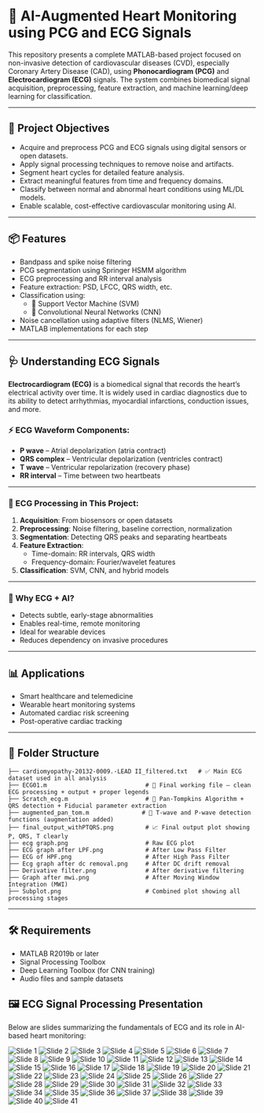 # 💓 AI-Augmented Heart Monitoring using PCG and ECG Signals

This repository presents a complete MATLAB-based project focused on non-invasive detection of cardiovascular diseases (CVD), especially Coronary Artery Disease (CAD), using **Phonocardiogram (PCG)** and **Electrocardiogram (ECG)** signals. The system combines biomedical signal acquisition, preprocessing, feature extraction, and machine learning/deep learning for classification.

---

## 🧠 Project Objectives

- Acquire and preprocess PCG and ECG signals using digital sensors or open datasets.
- Apply signal processing techniques to remove noise and artifacts.
- Segment heart cycles for detailed feature analysis.
- Extract meaningful features from time and frequency domains.
- Classify between normal and abnormal heart conditions using ML/DL models.
- Enable scalable, cost-effective cardiovascular monitoring using AI.

---

## 📦 Features

- Bandpass and spike noise filtering
- PCG segmentation using Springer HSMM algorithm
- ECG preprocessing and RR interval analysis
- Feature extraction: PSD, LFCC, QRS width, etc.
- Classification using:
  - 🧮 Support Vector Machine (SVM)
  - 🤖 Convolutional Neural Networks (CNN)
- Noise cancellation using adaptive filters (NLMS, Wiener)
- MATLAB implementations for each step

---

## 🩺 Understanding ECG Signals

**Electrocardiogram (ECG)** is a biomedical signal that records the heart’s electrical activity over time. It is widely used in cardiac diagnostics due to its ability to detect arrhythmias, myocardial infarctions, conduction issues, and more.

### ⚡ ECG Waveform Components:
- **P wave** – Atrial depolarization (atria contract)
- **QRS complex** – Ventricular depolarization (ventricles contract)
- **T wave** – Ventricular repolarization (recovery phase)
- **RR interval** – Time between two heartbeats

---

### 🧪 ECG Processing in This Project:

1. **Acquisition**: From biosensors or open datasets  
2. **Preprocessing**: Noise filtering, baseline correction, normalization  
3. **Segmentation**: Detecting QRS peaks and separating heartbeats  
4. **Feature Extraction**:
   - Time-domain: RR intervals, QRS width
   - Frequency-domain: Fourier/wavelet features  
5. **Classification**: SVM, CNN, and hybrid models  

---

### 🚀 Why ECG + AI?

- Detects subtle, early-stage abnormalities
- Enables real-time, remote monitoring
- Ideal for wearable devices
- Reduces dependency on invasive procedures

---

## 📊 Applications

- Smart healthcare and telemedicine  
- Wearable heart monitoring systems  
- Automated cardiac risk screening  
- Post-operative cardiac tracking  

---

## 📁 Folder Structure

```plaintext
├── cardiomyopathy-20132-0009.-LEAD II_filtered.txt   # ✅ Main ECG dataset used in all analysis
├── ECG01.m                            # 🔹 Final working file — clean ECG processing + output + proper legends
├── Scratch_ecg.m                      # 🔸 Pan-Tompkins Algorithm + QRS detection + Fiducial parameter extraction
├── augmented_pan_tom.m               # 🔸 T-wave and P-wave detection functions (augmentation added)
├── final_output_withPTQRS.png         # 📈 Final output plot showing P, QRS, T clearly
├── ecg graph.png                      # Raw ECG plot
├── ECG graph after LPF.png            # After Low Pass Filter
├── ECG of HPF.png                     # After High Pass Filter
├── Ecg graph after dc removal.png     # After DC drift removal
├── Derivative filter.png              # After derivative filtering
├── Graph after mwi.png                # After Moving Window Integration (MWI)
├── Subplot.png                        # Combined plot showing all processing stages

```
---


## 🛠️ Requirements
- MATLAB R2019b or later
- Signal Processing Toolbox
- Deep Learning Toolbox (for CNN training)
- Audio files and sample datasets

## 🖼️ ECG Signal Processing Presentation

Below are slides summarizing the fundamentals of ECG and its role in AI-based heart monitoring:


![Slide 1](https://github.com/souravlouha/Cardiovascular_Data_Acquisition-Disease_Detection_using_ML/blob/main/ECG/ECG_presentation/1.jpg)
![Slide 2](https://github.com/souravlouha/Cardiovascular_Data_Acquisition-Disease_Detection_using_ML/blob/main/ECG/ECG_presentation/2.jpg) 
![Slide 3](https://github.com/souravlouha/Cardiovascular_Data_Acquisition-Disease_Detection_using_ML/blob/main/ECG/ECG_presentation/3.jpg) 
![Slide 4](https://github.com/souravlouha/Cardiovascular_Data_Acquisition-Disease_Detection_using_ML/blob/main/ECG/ECG_presentation/4.jpg)
![Slide 5](https://github.com/souravlouha/Cardiovascular_Data_Acquisition-Disease_Detection_using_ML/blob/main/ECG/ECG_presentation/5.jpg) 
![Slide 6](https://github.com/souravlouha/Cardiovascular_Data_Acquisition-Disease_Detection_using_ML/blob/main/ECG/ECG_presentation/6.jpg) 
![Slide 7](https://github.com/souravlouha/Cardiovascular_Data_Acquisition-Disease_Detection_using_ML/blob/main/ECG/ECG_presentation/7.jpg)
![Slide 8](https://github.com/souravlouha/Cardiovascular_Data_Acquisition-Disease_Detection_using_ML/blob/main/ECG/ECG_presentation/8.jpg) 
![Slide 9](https://github.com/souravlouha/Cardiovascular_Data_Acquisition-Disease_Detection_using_ML/blob/main/ECG/ECG_presentation/9.jpg) 
![Slide 10](https://github.com/souravlouha/Cardiovascular_Data_Acquisition-Disease_Detection_using_ML/blob/main/ECG/ECG_presentation/10.jpg)
![Slide 11](https://github.com/souravlouha/Cardiovascular_Data_Acquisition-Disease_Detection_using_ML/blob/main/ECG/ECG_presentation/11.jpg)
![Slide 12](https://github.com/souravlouha/Cardiovascular_Data_Acquisition-Disease_Detection_using_ML/blob/main/ECG/ECG_presentation/12.jpg) 
![Slide 13](https://github.com/souravlouha/Cardiovascular_Data_Acquisition-Disease_Detection_using_ML/blob/main/ECG/ECG_presentation/13.jpg) 
![Slide 14](https://github.com/souravlouha/Cardiovascular_Data_Acquisition-Disease_Detection_using_ML/blob/main/ECG/ECG_presentation/14.jpg)
![Slide 15](https://github.com/souravlouha/Cardiovascular_Data_Acquisition-Disease_Detection_using_ML/blob/main/ECG/ECG_presentation/15.jpg) 
![Slide 16](https://github.com/souravlouha/Cardiovascular_Data_Acquisition-Disease_Detection_using_ML/blob/main/ECG/ECG_presentation/16.jpg) 
![Slide 17](https://github.com/souravlouha/Cardiovascular_Data_Acquisition-Disease_Detection_using_ML/blob/main/ECG/ECG_presentation/17.jpg)
![Slide 18](https://github.com/souravlouha/Cardiovascular_Data_Acquisition-Disease_Detection_using_ML/blob/main/ECG/ECG_presentation/18.jpg) 
![Slide 19](https://github.com/souravlouha/Cardiovascular_Data_Acquisition-Disease_Detection_using_ML/blob/main/ECG/ECG_presentation/19.jpg) 
![Slide 20](https://github.com/souravlouha/Cardiovascular_Data_Acquisition-Disease_Detection_using_ML/blob/main/ECG/ECG_presentation/20.jpg)
![Slide 21](https://github.com/souravlouha/Cardiovascular_Data_Acquisition-Disease_Detection_using_ML/blob/main/ECG/ECG_presentation/21.jpg)
![Slide 22](https://github.com/souravlouha/Cardiovascular_Data_Acquisition-Disease_Detection_using_ML/blob/main/ECG/ECG_presentation/22.jpg) 
![Slide 23](https://github.com/souravlouha/Cardiovascular_Data_Acquisition-Disease_Detection_using_ML/blob/main/ECG/ECG_presentation/23.jpg) 
![Slide 24](https://github.com/souravlouha/Cardiovascular_Data_Acquisition-Disease_Detection_using_ML/blob/main/ECG/ECG_presentation/24.jpg)
![Slide 25](https://github.com/souravlouha/Cardiovascular_Data_Acquisition-Disease_Detection_using_ML/blob/main/ECG/ECG_presentation/25.jpg) 
![Slide 26](https://github.com/souravlouha/Cardiovascular_Data_Acquisition-Disease_Detection_using_ML/blob/main/ECG/ECG_presentation/26.jpg) 
![Slide 27](https://github.com/souravlouha/Cardiovascular_Data_Acquisition-Disease_Detection_using_ML/blob/main/ECG/ECG_presentation/27.jpg)
![Slide 28](https://github.com/souravlouha/Cardiovascular_Data_Acquisition-Disease_Detection_using_ML/blob/main/ECG/ECG_presentation/28.jpg) 
![Slide 29](https://github.com/souravlouha/Cardiovascular_Data_Acquisition-Disease_Detection_using_ML/blob/main/ECG/ECG_presentation/29.jpg) 
![Slide 30](https://github.com/souravlouha/Cardiovascular_Data_Acquisition-Disease_Detection_using_ML/blob/main/ECG/ECG_presentation/30.jpg)
![Slide 31](https://github.com/souravlouha/Cardiovascular_Data_Acquisition-Disease_Detection_using_ML/blob/main/ECG/ECG_presentation/31.jpg)
![Slide 32](https://github.com/souravlouha/Cardiovascular_Data_Acquisition-Disease_Detection_using_ML/blob/main/ECG/ECG_presentation/32.jpg)
![Slide 33](https://github.com/souravlouha/Cardiovascular_Data_Acquisition-Disease_Detection_using_ML/blob/main/ECG/ECG_presentation/33.jpg) 
![Slide 34](https://github.com/souravlouha/Cardiovascular_Data_Acquisition-Disease_Detection_using_ML/blob/main/ECG/ECG_presentation/34.jpg) 
![Slide 35](https://github.com/souravlouha/Cardiovascular_Data_Acquisition-Disease_Detection_using_ML/blob/main/ECG/ECG_presentation/35.jpg)
![Slide 36](https://github.com/souravlouha/Cardiovascular_Data_Acquisition-Disease_Detection_using_ML/blob/main/ECG/ECG_presentation/36.jpg) 
![Slide 37](https://github.com/souravlouha/Cardiovascular_Data_Acquisition-Disease_Detection_using_ML/blob/main/ECG/ECG_presentation/37.jpg) 
![Slide 38](https://github.com/souravlouha/Cardiovascular_Data_Acquisition-Disease_Detection_using_ML/blob/main/ECG/ECG_presentation/38.jpg)
![Slide 39](https://github.com/souravlouha/Cardiovascular_Data_Acquisition-Disease_Detection_using_ML/blob/main/ECG/ECG_presentation/39.jpg) 
![Slide 40](https://github.com/souravlouha/Cardiovascular_Data_Acquisition-Disease_Detection_using_ML/blob/main/ECG/ECG_presentation/40.jpg) 
![Slide 41](https://github.com/souravlouha/Cardiovascular_Data_Acquisition-Disease_Detection_using_ML/blob/main/ECG/ECG_presentation/41.jpg)

























